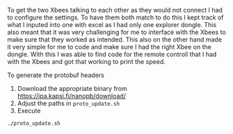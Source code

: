 <p>To get the two Xbees talking to each other as they would not connect I had to configure the settings. To have them both match to do this I kept track of what I inputed into one with excel as I had only one explorer dongle. This also meant that it was very challenging for me to interface with the Xbees to make sure that they worked as intended. This also on the other hand made it very simple for me to code and make sure I had the right Xbee on the dongle. With this I was able to find code for the remote controll that I had with the Xbees and got that working to print the speed. 
</p>

To generate the protobuf headers
1. Download the appropriate binary from https://jpa.kapsi.fi/nanopb/download/
2. Adjust the paths in `proto_update.sh`
3. Execute
``` bash
./proto_update.sh
```
